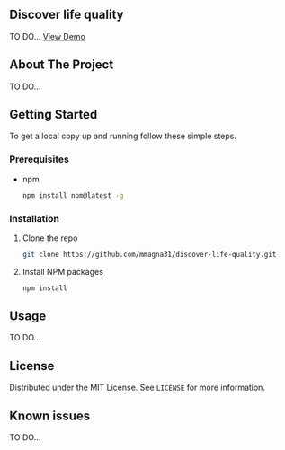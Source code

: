 ## Discover life quality

TO DO... <a href="https://discoverlifequality.netlify.app/">View Demo</a>

## About The Project

TO DO...

## Getting Started

To get a local copy up and running follow these simple steps.

### Prerequisites

- npm
  ```sh
  npm install npm@latest -g
  ```

### Installation

1. Clone the repo
   ```sh
   git clone https://github.com/mmagna31/discover-life-quality.git
   ```
2. Install NPM packages
   ```sh
   npm install
   ```

## Usage

TO DO...

## License

Distributed under the MIT License. See `LICENSE` for more information.

## Known issues

TO DO...
